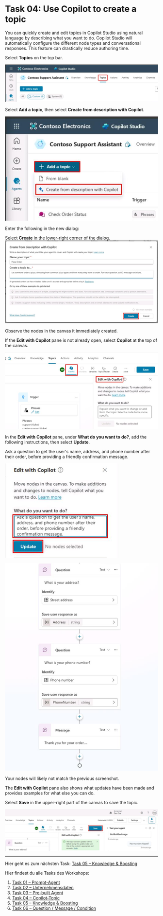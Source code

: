 # Task 04: Use Copilot to create a topic

You can quickly create and edit topics in Copilot Studio using natural language by describing what you want to do. Copilot Studio will automatically configure the different node types and conversational responses. This feature can drastically reduce authoring time.

Select **Topics** on the top bar.

![image18.jpeg](assets/img/image18.jpeg)

Select **Add a topic**, then select **Create from description with Copilot**.

![image19.jpeg](assets/img/image19.jpeg)

Enter the following in the new dialog:

Select **Create** in the lower-right corner of the dialog.   ![image20.jpeg](assets/img/image20.jpeg)

Observe the nodes in the canvas it immediately created.

If the **Edit with Copilot** pane is not already open, select **Copilot** at the top of the canvas.

![image21.jpeg](assets/img/image21.jpeg)

In the **Edit with Copilot** pane, under **What do you want to do?**, add the following instructions, then select **Update**.

Ask a question to get the user's name, address, and phone number after their order, before providing a friendly confirmation message.

![image22.jpeg](assets/img/image22.jpeg)

![image23.jpeg](assets/img/image23.jpeg)

Your nodes will likely not match the previous screenshot.

The **Edit with Copilot** pane also shows what updates have been made and provides examples for what else you can do.

Select **Save** in the upper-right part of the canvas to save the topic.

![image24.jpeg](assets/img/image24.jpeg)

** **
Hier geht es zum nächsten Task: [Task 05 – Knowledge & Boosting](task05.md)

Hier findest du alle Tasks des Workshops:

1. [Task 01 – Prompt-Agent](task01.md)  
2. [Task 02 – Unternehmensdaten](task02.md)  
3. [Task 03 – Pre-built Agent](task03.md)  
4. [Task 04 – Copilot-Topic](task04.md)  
5. [Task 05 – Knowledge & Boosting](task05.md)  
6. [Task 06 – Question / Message / Condition](task06.md)
